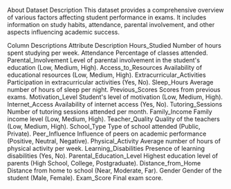 About Dataset
Description
This dataset provides a comprehensive overview of various factors affecting student performance in exams. It includes information on study habits, attendance, parental involvement, and other aspects influencing academic success.

Column Descriptions
Attribute	Description
Hours_Studied	Number of hours spent studying per week.
Attendance	Percentage of classes attended.
Parental_Involvement	Level of parental involvement in the student's education (Low, Medium, High).
Access_to_Resources	Availability of educational resources (Low, Medium, High).
Extracurricular_Activities	Participation in extracurricular activities (Yes, No).
Sleep_Hours	Average number of hours of sleep per night.
Previous_Scores	Scores from previous exams.
Motivation_Level	Student's level of motivation (Low, Medium, High).
Internet_Access	Availability of internet access (Yes, No).
Tutoring_Sessions	Number of tutoring sessions attended per month.
Family_Income	Family income level (Low, Medium, High).
Teacher_Quality	Quality of the teachers (Low, Medium, High).
School_Type	Type of school attended (Public, Private).
Peer_Influence	Influence of peers on academic performance (Positive, Neutral, Negative).
Physical_Activity	Average number of hours of physical activity per week.
Learning_Disabilities	Presence of learning disabilities (Yes, No).
Parental_Education_Level	Highest education level of parents (High School, College, Postgraduate).
Distance_from_Home	Distance from home to school (Near, Moderate, Far).
Gender	Gender of the student (Male, Female).
Exam_Score	Final exam score.
